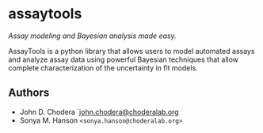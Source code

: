 # assaytools

*Assay modeling and Bayesian analysis made easy.*

AssayTools is a python library that allows users to model automated assays and analyze assay data using powerful Bayesian techniques that allow complete characterization of the uncertainty in fit models.

## Authors
* John D. Chodera `<john.chodera@choderalab.org>
* Sonya M. Hanson `<sonya.hanson@choderalab.org>`


